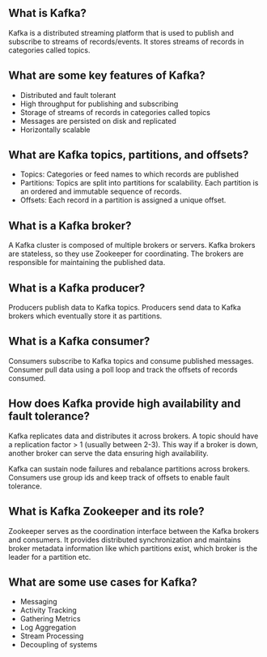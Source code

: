 

## What is Kafka?

Kafka is a distributed streaming platform that is used to publish and subscribe to streams of records/events. It stores streams of records in categories called topics. 

## What are some key features of Kafka?

- Distributed and fault tolerant
- High throughput for publishing and subscribing 
- Storage of streams of records in categories called topics
- Messages are persisted on disk and replicated
- Horizontally scalable

## What are Kafka topics, partitions, and offsets?

- Topics: Categories or feed names to which records are published 
- Partitions: Topics are split into partitions for scalability. Each partition is an ordered and immutable sequence of records.
- Offsets: Each record in a partition is assigned a unique offset.

## What is a Kafka broker? 

A Kafka cluster is composed of multiple brokers or servers. Kafka brokers are stateless, so they use Zookeeper for coordinating. The brokers are responsible for maintaining the published data.

## What is a Kafka producer?

Producers publish data to Kafka topics. Producers send data to Kafka brokers which eventually store it as partitions.

## What is a Kafka consumer?

Consumers subscribe to Kafka topics and consume published messages. Consumer pull data using a poll loop and track the offsets of records consumed.

## How does Kafka provide high availability and fault tolerance?

Kafka replicates data and distributes it across brokers. A topic should have a replication factor > 1 (usually between 2-3). This way if a broker is down, another broker can serve the data ensuring high availability.

Kafka can sustain node failures and rebalance partitions across brokers. Consumers use group ids and keep track of offsets to enable fault tolerance.

## What is Kafka Zookeeper and its role?

Zookeeper serves as the coordination interface between the Kafka brokers and consumers. It provides distributed synchronization and maintains broker metadata information like which partitions exist, which broker is the leader for a partition etc.

## What are some use cases for Kafka?

- Messaging
- Activity Tracking
- Gathering Metrics 
- Log Aggregation
- Stream Processing
- Decoupling of systems